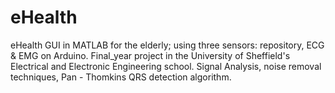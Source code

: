 # eHealth
eHealth GUI in MATLAB for the elderly; using three sensors: repository, ECG & EMG on Arduino.
Final_year project in the University of Sheffield's Electrical and Electronic Engineering school.
Signal Analysis, noise removal techniques, Pan - Thomkins QRS detection algorithm.

